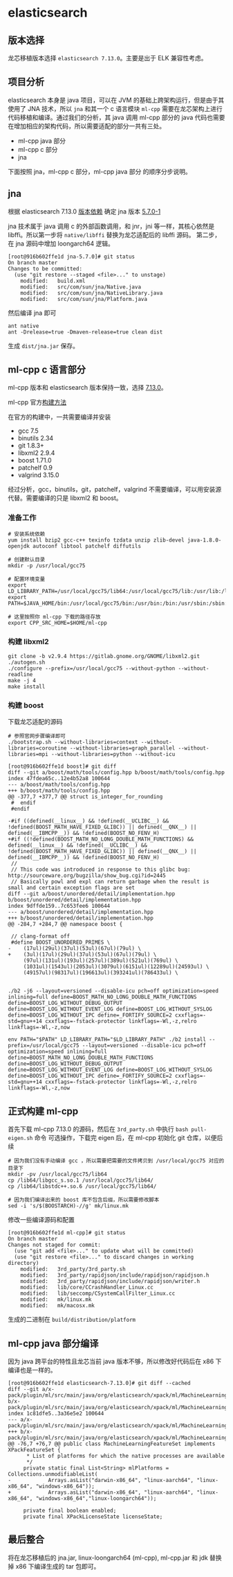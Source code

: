 # elasticsearch

## 版本选择
龙芯移植版本选择 `elasticsearch 7.13.0`。主要是出于 ELK 兼容性考虑。

## 项目分析
elasticsearch 本身是 java 项目，可以在 JVM 的基础上跨架构运行，但是由于其使用了 JNA 技术，所以 `jna` 和其一个 c 语言模块 `ml-cpp` 需要在龙芯架构上进行代码移植和编译。通过我们的分析，其 java 调用 ml-cpp 部分的 java 代码也需要在增加相应的架构代码，所以需要适配的部分一共有三处。
- ml-cpp java 部分
- ml-cpp c 部分
- jna

下面按照 jna，ml-cpp c 部分，ml-cpp java 部分 的顺序分步说明。

## jna
根据 elasticsearch 7.13.0 [版本依赖](https://github.com/elastic/elasticsearch/blob/v7.13.0/buildSrc/version.properties) 确定 jna 版本 [5.7.0-1](https://github.com/java-native-access/jna/tree/5.7.0)

jna 技术属于 java 调用 c 的外部函数调用，和 jnr，jni 等一样，其核心依然是 libffi。所以第一步将 `native/libffi` 替换为龙芯适配后的 libffi 源码。
第二步，在 jna 源码中增加 loongarch64 逻辑。
```
[root@916b602ffe1d jna-5.7.0]# git status
On branch master
Changes to be committed:
  (use "git restore --staged <file>..." to unstage)
	modified:   build.xml
	modified:   src/com/sun/jna/Native.java
	modified:   src/com/sun/jna/NativeLibrary.java
	modified:   src/com/sun/jna/Platform.java

```
然后编译 jna 即可
```
ant native
ant -Drelease=true -Dmaven-release=true clean dist 
```
生成 `dist/jna.jar` 保存。


## ml-cpp c 语言部分
ml-cpp 版本和 elasticsearch 版本保持一致，选择 [7.13.0](https://github.com/elastic/ml-cpp/tree/v7.13.0)。

ml-cpp 官方[构建方法](https://github.com/elastic/ml-cpp/blob/v7.13.0/build-setup/linux.md)

在官方的构建中，一共需要编译并安装
- gcc 7.5
- binutils 2.34
- git 1.8.3+
- libxml2 2.9.4
- boost 1.71.0
- patchelf 0.9
- valgrind 3.15.0

经过分析，gcc，binutils，git，patchelf，valgrind 不需要编译，可以用安装源代替。需要编译的只是 libxml2 和 boost。

### 准备工作
```
# 安装系统依赖
yum install bzip2 gcc-c++ texinfo tzdata unzip zlib-devel java-1.8.0-openjdk autoconf libtool patchelf diffutils

# 创建默认目录
mkdir -p /usr/local/gcc75

# 配置环境变量
export LD_LIBRARY_PATH=/usr/local/gcc75/lib64:/usr/local/gcc75/lib:/usr/lib:/lib
export PATH=$JAVA_HOME/bin:/usr/local/gcc75/bin:/usr/bin:/bin:/usr/sbin:/sbin:/home/vagrant/bin

# 这里按照你 ml-cpp 下载的路径存放
export CPP_SRC_HOME=$HOME/ml-cpp
```
### 构建 libxml2
```
git clone -b v2.9.4 https://gitlab.gnome.org/GNOME/libxml2.git
./autogen.sh
./configure --prefix=/usr/local/gcc75 --without-python --without-readline
make -j 4
make install 
```

### 构建 boost
下载龙芯适配的源码
```
# 参照官网步骤编译即可
./bootstrap.sh --without-libraries=context --without-libraries=coroutine --without-libraries=graph_parallel --without-libraries=mpi --without-libraries=python --without-icu

[root@916b602ffe1d boost]# git diff
diff --git a/boost/math/tools/config.hpp b/boost/math/tools/config.hpp
index 47fdea65c..12e4b52a8 100644
--- a/boost/math/tools/config.hpp
+++ b/boost/math/tools/config.hpp
@@ -377,7 +377,7 @@ struct is_integer_for_rounding
 #  endif
 #endif
 
-#if ((defined(__linux__) && !defined(__UCLIBC__) && !defined(BOOST_MATH_HAVE_FIXED_GLIBC)) || defined(__QNX__) || defined(__IBMCPP__)) && !defined(BOOST_NO_FENV_H)
+#if ((!defined(BOOST_MATH_NO_LONG_DOUBLE_MATH_FUNCTIONS) && defined(__linux__) && !defined(__UCLIBC__) && !defined(BOOST_MATH_HAVE_FIXED_GLIBC)) || defined(__QNX__) || defined(__IBMCPP__)) && !defined(BOOST_NO_FENV_H)
 //
 // This code was introduced in response to this glibc bug: http://sourceware.org/bugzilla/show_bug.cgi?id=2445
 // Basically powl and expl can return garbage when the result is small and certain exception flags are set
diff --git a/boost/unordered/detail/implementation.hpp b/boost/unordered/detail/implementation.hpp
index 9dffde159..7c653fee6 100644
--- a/boost/unordered/detail/implementation.hpp
+++ b/boost/unordered/detail/implementation.hpp
@@ -284,7 +284,7 @@ namespace boost {
 
 // clang-format off
 #define BOOST_UNORDERED_PRIMES \
-    (17ul)(29ul)(37ul)(53ul)(67ul)(79ul) \
+    (3ul)(17ul)(29ul)(37ul)(53ul)(67ul)(79ul) \
     (97ul)(131ul)(193ul)(257ul)(389ul)(521ul)(769ul) \
     (1031ul)(1543ul)(2053ul)(3079ul)(6151ul)(12289ul)(24593ul) \
     (49157ul)(98317ul)(196613ul)(393241ul)(786433ul) \


./b2 -j6 --layout=versioned --disable-icu pch=off optimization=speed inlining=full define=BOOST_MATH_NO_LONG_DOUBLE_MATH_FUNCTIONS define=BOOST_LOG_WITHOUT_DEBUG_OUTPUT define=BOOST_LOG_WITHOUT_EVENT_LOG define=BOOST_LOG_WITHOUT_SYSLOG define=BOOST_LOG_WITHOUT_IPC define=_FORTIFY_SOURCE=2 cxxflags=-std=gnu++14 cxxflags=-fstack-protector linkflags=-Wl,-z,relro linkflags=-Wl,-z,now

env PATH="$PATH" LD_LIBRARY_PATH="$LD_LIBRARY_PATH" ./b2 install --prefix=/usr/local/gcc75 --layout=versioned --disable-icu pch=off optimization=speed inlining=full define=BOOST_MATH_NO_LONG_DOUBLE_MATH_FUNCTIONS define=BOOST_LOG_WITHOUT_DEBUG_OUTPUT define=BOOST_LOG_WITHOUT_EVENT_LOG define=BOOST_LOG_WITHOUT_SYSLOG define=BOOST_LOG_WITHOUT_IPC define=_FORTIFY_SOURCE=2 cxxflags=-std=gnu++14 cxxflags=-fstack-protector linkflags=-Wl,-z,relro linkflags=-Wl,-z,now
```

## 正式构建 ml-cpp
首先下载 ml-cpp 7.13.0 的源码，然后在 `3rd_party.sh` 中执行 `bash pull-eigen.sh` 命令
可选操作，下载完 eigen 后，在 ml-cpp 初始化 git 仓库，以便后续

```
# 因为我们没有手动编译 gcc ，所以需要把需要的文件拷贝到 /usr/local/gcc75 对应的目录下
mkdir -pv /usr/local/gcc75/lib64
cp /lib64/libgcc_s.so.1 /usr/local/gcc75/lib64/
cp /lib64/libstdc++.so.6 /usr/local/gcc75/lib64/

# 因为我们编译出来的 boost 库不包含后缀，所以需要修改脚本
sed -i 's/$(BOOSTARCH)-//g' mk/linux.mk
```

修改一些编译源码和配置
```
[root@916b602ffe1d ml-cpp]# git status
On branch master
Changes not staged for commit:
  (use "git add <file>..." to update what will be committed)
  (use "git restore <file>..." to discard changes in working directory)
	modified:   3rd_party/3rd_party.sh
	modified:   3rd_party/rapidjson/include/rapidjson/rapidjson.h
	modified:   3rd_party/rapidjson/include/rapidjson/writer.h
	modified:   lib/core/CCrashHandler_Linux.cc
	modified:   lib/seccomp/CSystemCallFilter_Linux.cc
	modified:   mk/linux.mk
	modified:   mk/macosx.mk

```

生成的二进制在 `build/distribution/platform`

## ml-cpp java 部分编译
因为 java 跨平台的特性且龙芯当前 java 版本不够，所以修改好代码后在 x86 下编译也是一样的。
```
[root@916b602ffe1d elasticsearch-7.13.0]# git diff --cached
diff --git a/x-pack/plugin/ml/src/main/java/org/elasticsearch/xpack/ml/MachineLearningFeatureSet.java b/x-pack/plugin/ml/src/main/java/org/elasticsearch/xpack/ml/MachineLearningFeatureSet.java
index 1c81dfe5..3a36e5e2 100644
--- a/x-pack/plugin/ml/src/main/java/org/elasticsearch/xpack/ml/MachineLearningFeatureSet.java
+++ b/x-pack/plugin/ml/src/main/java/org/elasticsearch/xpack/ml/MachineLearningFeatureSet.java
@@ -76,7 +76,7 @@ public class MachineLearningFeatureSet implements XPackFeatureSet {
      * List of platforms for which the native processes are available
      */
     private static final List<String> mlPlatforms = Collections.unmodifiableList(
-            Arrays.asList("darwin-x86_64", "linux-aarch64", "linux-x86_64", "windows-x86_64"));
+            Arrays.asList("darwin-x86_64", "linux-aarch64", "linux-x86_64", "windows-x86_64","linux-loongarch64"));
 
     private final boolean enabled;
     private final XPackLicenseState licenseState;
```

## 最后整合
将在龙芯移植后的 jna.jar, linux-loongarch64 (ml-cpp), ml-cpp.jar 和 jdk 替换掉 x86 下编译生成的 tar 包即可。

